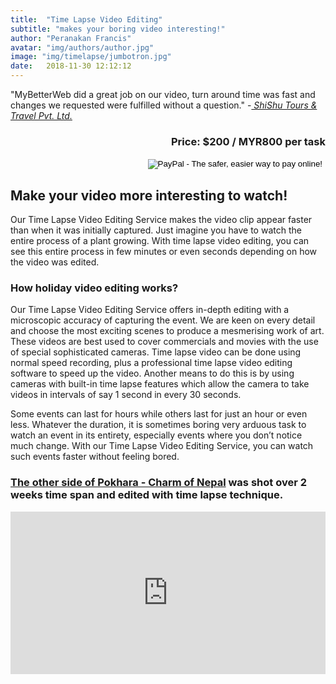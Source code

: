 ```yaml
---
title:  "Time Lapse Video Editing"
subtitle: "makes your boring video interesting!"
author: "Peranakan Francis"
avatar: "img/authors/author.jpg"
image: "img/timelapse/jumbotron.jpg"
date:   2018-11-30 12:12:12
---
```


"MyBetterWeb did a great job on our video, turn around time was fast and changes we requested were fulfilled without a question." -<a href="https://www.shishutours.fun" target="_blank"><i> ShiShu Tours & Travel Pvt. Ltd.</i></a>

<div style="text-align: right">
<h3>Price: $200 / MYR800 per task</h3></div>
<div align="right">
<form action="https://www.paypal.com/cgi-bin/webscr" method="post" target="_top">
<input type="hidden" name="cmd" value="_s-xclick">
<input type="hidden" name="hosted_button_id" value="6FZZKHGH7PXJJ">
<input type="image" src="https://www.paypalobjects.com/en_US/i/btn/btn_buynowCC_LG.gif" border="0" name="submit" alt="PayPal - The safer, easier way to pay online!">
<img alt="" border="0" src="https://www.paypalobjects.com/en_US/i/scr/pixel.gif" width="1" height="1">
</form>
</div>

## Make your video more interesting to watch!
Our Time Lapse Video Editing Service makes the video clip appear faster than when it was initially captured. Just imagine you have to watch the entire process of a plant growing. With time lapse video editing, you can see this entire process in few minutes or even seconds depending on how the video was edited.

### How holiday video editing works?
Our Time Lapse Video Editing Service offers in-depth editing with a microscopic accuracy of capturing the event. We are keen on every detail and choose the most exciting scenes to produce a mesmerising work of art. These videos are best used to cover commercials and movies with the use of special sophisticated cameras. Time lapse video can be done using normal speed recording, plus a professional time lapse video editing software to speed up the video. Another means to do this is by using cameras with built-in time lapse features which allow the camera to take videos in intervals of say 1 second in every 30 seconds.

Some events can last for hours while others last for just an hour or even less. Whatever the duration, it is sometimes boring very arduous task to watch an event in its entirety, especially events where you don’t notice much change. With our Time Lapse Video Editing Service, you can watch such events faster without feeling bored.

### <a href="https://vimeo.com/309828712" target="_blank">The other side of Pokhara - Charm of Nepal</a> was shot over 2 weeks time span and edited with time lapse technique. 
<div style="padding:51.49% 0 0 0;position:relative;"><iframe src="https://player.vimeo.com/video/309828712" style="position:absolute;top:0;left:0;width:100%;height:100%;" frameborder="0" webkitallowfullscreen mozallowfullscreen allowfullscreen></iframe></div><script src="https://player.vimeo.com/api/player.js"></script>
<br/>
